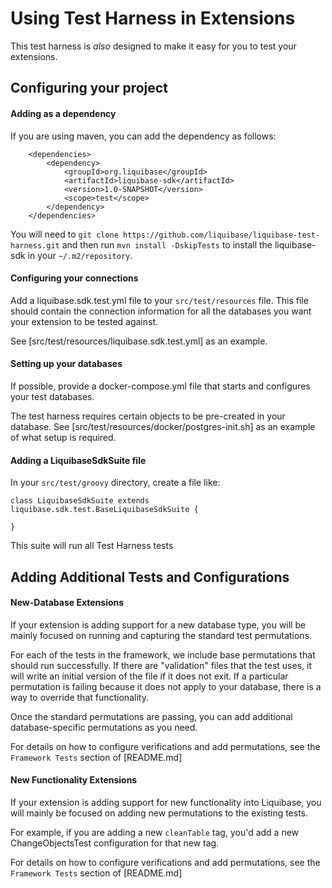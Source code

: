 # Using Test Harness in Extensions

This test harness is *also* designed to make it easy for you to test your extensions.

## Configuring your project
 
#### Adding as a dependency

If you are using maven, you can add the dependency as follows:   

```
    <dependencies>
        <dependency>
            <groupId>org.liquibase</groupId>
            <artifactId>liquibase-sdk</artifactId>
            <version>1.0-SNAPSHOT</version>
            <scope>test</scope>
        </dependency>
    </dependencies>
```
You will need to `git clone https://github.com/liquibase/liquibase-test-harness.git` and then run `mvn install -DskipTests` to install the liquibase-sdk in your `~/.m2/repository`. 

#### Configuring your connections

Add a liquibase.sdk.test.yml file to your `src/test/resources` file. 
This file should contain the connection information for all the databases you want your extension to be tested against.

See [src/test/resources/liquibase.sdk.test.yml] as an example.

#### Setting up your databases

If possible, provide a docker-compose.yml file that starts and configures your test databases. 

The test harness requires certain objects to be pre-created in your database. See [src/test/resources/docker/postgres-init.sh] as an example of what setup is required.

#### Adding a LiquibaseSdkSuite file

In your `src/test/groovy` directory, create a file like:      

```
class LiquibaseSdkSuite extends liquibase.sdk.test.BaseLiquibaseSdkSuite {

}
```

This suite will run all Test Harness tests

## Adding Additional Tests and Configurations

#### New-Database Extensions

If your extension is adding support for a new database type, you will be mainly focused on running and capturing the standard test permutations.

For each of the tests in the framework, we include base permutations that should run successfully. 
If there are "validation" files that the test uses, it will write an initial version of the file if it does not exit.
If a particular permutation is failing because it does not apply to your database, there is a way to override that functionality.

Once the standard permutations are passing, you can add additional database-specific permutations as you need. 

For details on how to configure verifications and add permutations, see the `Framework Tests` section of [README.md] 
      
#### New Functionality Extensions

If your extension is adding support for new functionality into Liquibase, you will mainly be focused on adding new permutations to the existing tests.
 
For example, if you are adding a new `cleanTable` tag, you'd add a new ChangeObjectsTest configuration for that new tag.  
 
For details on how to configure verifications and add permutations, see the `Framework Tests` section of [README.md] 
   
